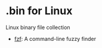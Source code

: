 # .bin for Linux

Linux binary file collection

- [fzf](https://github.com/junegunn/fzf-bin.git): A command-line fuzzy finder

